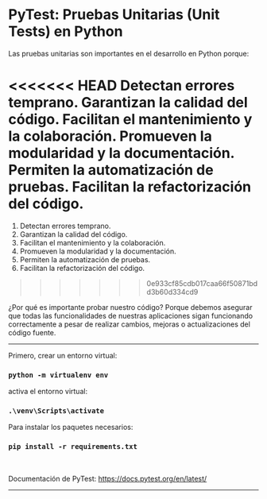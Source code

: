 # PyTest: Pruebas Unitarias (Unit Tests) en Python 

Las pruebas unitarias son importantes en el desarrollo en Python porque:

<<<<<<< HEAD
Detectan errores temprano. 
Garantizan la calidad del código. 
Facilitan el mantenimiento y la colaboración.
Promueven la modularidad y la documentación. 
Permiten la automatización de pruebas.
Facilitan la refactorización del código.
=======
1. Detectan errores temprano.  
2. Garantizan la calidad del código.  
3. Facilitan el mantenimiento y la colaboración.  
4. Promueven la modularidad y la documentación.  
5. Permiten la automatización de pruebas.  
6. Facilitan la refactorización del código.  
>>>>>>> 0e933cf85cdb017caa66f50871bdd3b60d334cd9

¿Por qué es importante probar nuestro código? Porque debemos asegurar que todas las funcionalidades de nuestras aplicaciones sigan funcionando correctamente a pesar de realizar cambios, mejoras o actualizaciones del código fuente.

<hr/>

Primero, crear un entorno virtual:
### `python -m virtualenv env`

activa el entorno virtual:
### `.\venv\Scripts\activate`

Para instalar los paquetes necesarios:
### `pip install -r requirements.txt`

<br/>

Documentación de PyTest: https://docs.pytest.org/en/latest/

<hr/>
